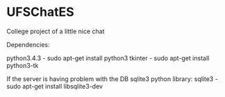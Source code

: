 # UFSChatES
College project of a little nice chat 

Dependencies:

python3.4.3 - sudo apt-get install python3
tkinter - sudo apt-get install python3-tk

If the server is having problem with the DB sqlite3 python library:
sqlite3 - sudo apt-get install libsqlite3-dev